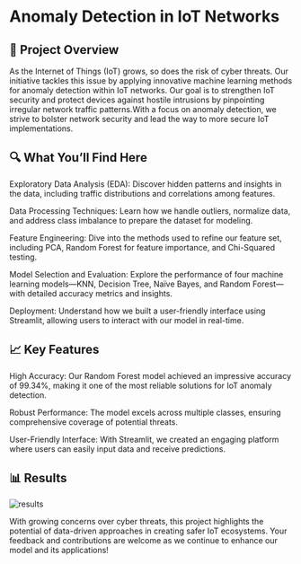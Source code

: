 # Anomaly Detection in IoT Networks

## 🚀 Project Overview
As the Internet of Things (IoT) grows, so does the risk of cyber threats. Our initiative tackles this issue by applying innovative machine learning methods for anomaly detection within IoT networks. Our goal is to strengthen IoT security and protect devices against hostile intrusions by pinpointing irregular network traffic patterns.With a focus on anomaly detection, we strive to bolster network security and lead the way to more secure IoT implementations.

## 🔍 What You’ll Find Here

Exploratory Data Analysis (EDA): Discover hidden patterns and insights in the data, including traffic distributions and correlations among features.

Data Processing Techniques: Learn how we handle outliers, normalize data, and address class imbalance to prepare the dataset for modeling.

Feature Engineering: Dive into the methods used to refine our feature set, including PCA, Random Forest for feature importance, and Chi-Squared testing.

Model Selection and Evaluation: Explore the performance of four machine learning models—KNN, Decision Tree, Naïve Bayes, and Random Forest—with detailed accuracy metrics and insights.

Deployment: Understand how we built a user-friendly interface using Streamlit, allowing users to interact with our model in real-time.

## 📈 Key Features

High Accuracy: Our Random Forest model achieved an impressive accuracy of 99.34%, making it one of the most reliable solutions for IoT anomaly detection.

Robust Performance: The model excels across multiple classes, ensuring comprehensive coverage of potential threats.

User-Friendly Interface: With Streamlit, we created an engaging platform where users can easily input data and receive predictions.

##  📊 Results

![results](https://github.com/user-attachments/assets/0d028100-5f83-40a5-b89c-2325067084d0)

With growing concerns over cyber threats, this project highlights the potential of data-driven approaches in creating safer IoT ecosystems. Your feedback and contributions are welcome as we continue to enhance our model and its applications!
